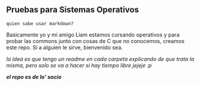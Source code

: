 ## Pruebas para Sistemas Operativos

```
quien sabe usar markdown?
```
Basicamente yo y mi amigo Liam estamos cursando operativos y para probar las commons junto con cosas de C que no conocemos, creamos este repo.
Si a alguien le sirve, bienvenido sea.


*la idea es que tengo un readme en cada carpeta explicando de que trata la misma, pero solo se va a hacer si hay tiempo libre jejeje :p*


***el repo es de lo' socio***


